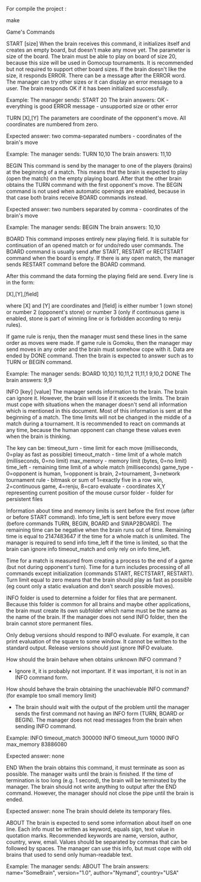 For compile the project :

make

Game's Commands

START [size]
When the brain receives this command, it initializes itself and creates an empty board, but doesn't make any move yet. The parameter is size of the board. The brain must be able to play on board of size 20, because this size will be used in Gomocup tournaments. It is recommended but not required to support other board sizes. If the brain doesn't like the size, it responds ERROR. There can be a message after the ERROR word. The manager can try other sizes or it can display an error message to a user. The brain responds OK if it has been initialized successfully.

Example:
 The manager sends:
  START 20
 The brain answers:
  OK - everything is good
  ERROR message - unsupported size or other error

TURN [X],[Y]
The parameters are coordinate of the opponent's move. All coordinates are numbered from zero.

Expected answer:
 two comma-separated numbers - coordinates of the brain's move

Example:
 The manager sends:
  TURN 10,10
 The brain answers:
  11,10

BEGIN
This command is send by the manager to one of the players (brains) at the beginning of a match. This means that the brain is expected to play (open the match) on the empty playing board. After that the other brain obtains the TURN command with the first opponent's move. The BEGIN command is not used when automatic openings are enabled, because in that case both brains receive BOARD commands instead.

Expected answer:
 two numbers separated by comma - coordinates of the brain's move

Example:
 The manager sends:
  BEGIN
 The brain answers:
  10,10

BOARD
This command imposes entirely new playing field. It is suitable for continuation of an opened match or for undo/redo user commands. The BOARD command is usually send after START, RESTART or RECTSTART command when the board is empty. If there is any open match, the manager sends RESTART command before the BOARD command.

After this command the data forming the playing field are send. Every line is in the form:

 [X],[Y],[field]

where [X] and [Y] are coordinates and [field] is either number 1 (own stone) or number 2 (opponent's stone) or number 3 (only if continuous game is enabled, stone is part of winning line or is forbidden according to renju rules).

If game rule is renju, then the manager must send these lines in the same order as moves were made. If game rule is Gomoku, then the manager may send moves in any order and the brain must somehow cope with it. Data are ended by DONE command. Then the brain is expected to answer such as to TURN or BEGIN command.

Example:
 The manager sends:
  BOARD
  10,10,1
  10,11,2
  11,11,1
  9,10,2
  DONE
 The brain answers:
  9,9

INFO [key] [value]
The manager sends information to the brain. The brain can ignore it. However, the brain will lose if it exceeds the limits. The brain must cope with situations when the manager doesn't send all information which is mentioned in this document. Most of this information is sent at the beginning of a match. The time limits will not be changed in the middle of a match during a tournament. It is recommended to react on commands at any time, because the human opponent can change these values even when the brain is thinking.

 The key can be:
timeout_turn  - time limit for each move (milliseconds, 0=play as fast as possible)
timeout_match - time limit of a whole match (milliseconds, 0=no limit)
max_memory    - memory limit (bytes, 0=no limit)
time_left     - remaining time limit of a whole match (milliseconds)
game_type     - 0=opponent is human, 1=opponent is brain, 2=tournament, 3=network tournament
rule          - bitmask or sum of 1=exactly five in a row win, 2=continuous game, 4=renju, 8=caro
evaluate      - coordinates X,Y representing current position of the mouse cursor
folder        - folder for persistent files

Information about time and memory limits is sent before the first move (after or before START command). Info time_left is sent before every move (before commands TURN, BEGIN, BOARD and SWAP2BOARD). The remaining time can be negative when the brain runs out of time. Remaining time is equal to 2147483647 if the time for a whole match is unlimited. The manager is required to send info time_left if the time is limited, so that the brain can ignore info timeout_match and only rely on info time_left.

Time for a match is measured from creating a process to the end of a game (but not during opponent's turn). Time for a turn includes processing of all commands except initialization (commands START, RECTSTART, RESTART). Turn limit equal to zero means that the brain should play as fast as possible (eg count only a static evaluation and don't search possible moves).

INFO folder is used to determine a folder for files that are permanent. Because this folder is common for all brains and maybe other applications, the brain must create its own subfolder which name must be the same as the name of the brain. If the manager does not send INFO folder, then the brain cannot store permanent files.

Only debug versions should respond to INFO evaluate. For example, it can print evaluation of the square to some window. It cannot be written to the standard output. Release versions should just ignore INFO evaluate.

How should the brain behave when obtains unknown INFO command ?
- Ignore it, it is probably not important. If it was important, it is not in an INFO command form.

How should behave the brain obtaining the unachievable INFO command?
(for example too small memory limit)
- The brain should wait with the output of the problem until the manager sends the first command not having an INFO form (TURN, BOARD or BEGIN). The manager does not read messages from the brain when sending INFO command.

Example:
 INFO timeout_match 300000
 INFO timeout_turn 10000
 INFO max_memory 83886080
 
 Expected answer: none

END
When the brain obtains this command, it must terminate as soon as possible. The manager waits until the brain is finished. If the time of termination is too long (e.g. 1 second), the brain will be terminated by the manager. The brain should not write anything to output after the END command. However, the manager should not close the pipe until the brain is ended.

 Expected answer: none
 The brain should delete its temporary files.

ABOUT
The brain is expected to send some information about itself on one line. Each info must be written as keyword, equals sign, text value in quotation marks. Recommended keywords are name, version, author, country, www, email. Values should be separated by commas that can be followed by spaces. The manager can use this info, but must cope with old brains that used to send only human-readable text.

Example:
 The manager sends:
  ABOUT
 The brain answers:
  name="SomeBrain", version="1.0", author="Nymand", country="USA"
